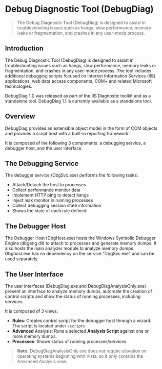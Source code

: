 # Debug Diagnostic Tool (DebugDiag)

> The Debug Diagnostic Tool (DebugDiag) is designed to assist in troubleshooting issues such as hangs,
> slow performance, memory leaks or fragmentation, and crashes in any user-mode process.


## Introduction

The Debug Diagnostic Tool (DebugDiag) is designed to assist in troubleshooting issues such as hangs,
slow performance, memory leaks or fragmentation, and crashes in any user-mode process.
The tool includes additional debugging scripts focused on Internet Information Services (IIS) applications,
web data access components, COM+ and related Microsoft technologies.

DebugDiag 1.0 was released as part of the IIS Diagnostic toolkit and as a standalone tool.
DebugDiag 1.1 is currently available as a standalone tool.


## Overview

DebugDiag provides an extensible object model in the form of COM objects and provides a script host with a built-in reporting framework.

It is composed of the following 3 components: a debugging service, a debugger host, and the user interface.


## The Debugging Service

The debugger service (DbgSvc.exe) performs the following tasks:

* Attach/Detach the host to processes
* Collect performance monitor data
* Implement HTTP ping to detect hangs
* Inject leak monitor in running processes
* Collect debugging session state information
* Shows the state of each rule defined


## The Debugger Host

The Debugger Host (DbgHost.exe) hosts the Windows Symbolic Debugger Engine (dbgeng.dll) to attach to processes
and generate memory dumps. It also hosts the main analyzer module to analyze memory dumps.
Dbghost.exe has no dependency on the service "DbgSvc.exe" and can be used separately.


## The User Interface

The user interfaces (DebugDiag.exe and DebugDiagAnalysisOnly.exe) present an interface to analyze memory dumps,
automate the creation of control scripts and show the status of running processes, including services.

It is composed of 3 views:

* **Rules**: Creates control script for the debugger host through a wizard. The script is located under `\scripts`
* **Advanced** Analysis: Runs a selected **Analysis Script** against one or more memory dumps.
* **Processes**: Shows status of running processes/services

> **Note:** DebugDiagAnalysisOnly.exe does not require elevation on operating systems beginning with Vista, so it only contains the Advanced Analysis view.
